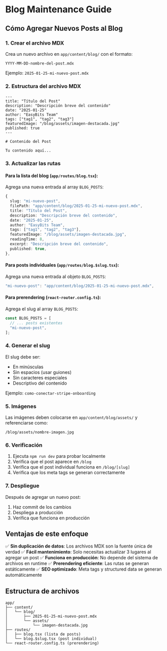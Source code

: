 # Blog Maintenance Guide

## Cómo Agregar Nuevos Posts al Blog

### 1. Crear el archivo MDX

Crea un nuevo archivo en `app/content/blog/` con el formato:

```
YYYY-MM-DD-nombre-del-post.mdx
```

Ejemplo: `2025-01-25-mi-nuevo-post.mdx`

### 2. Estructura del archivo MDX

```mdx
---
title: "Título del Post"
description: "Descripción breve del contenido"
date: "2025-01-25"
author: "EasyBits Team"
tags: ["tag1", "tag2", "tag3"]
featuredImage: "/blog/assets/imagen-destacada.jpg"
published: true
---

# Contenido del Post

Tu contenido aquí...
```

### 3. Actualizar las rutas

#### Para la lista del blog (`app/routes/blog.tsx`):

Agrega una nueva entrada al array `BLOG_POSTS`:

```typescript
{
  slug: "mi-nuevo-post",
  filePath: "app/content/blog/2025-01-25-mi-nuevo-post.mdx",
  title: "Título del Post",
  description: "Descripción breve del contenido",
  date: "2025-01-25",
  author: "EasyBits Team",
  tags: ["tag1", "tag2", "tag3"],
  featuredImage: "/blog/assets/imagen-destacada.jpg",
  readingTime: 8,
  excerpt: "Descripción breve del contenido",
  published: true,
},
```

#### Para posts individuales (`app/routes/blog.$slug.tsx`):

Agrega una nueva entrada al objeto `BLOG_POSTS`:

```typescript
"mi-nuevo-post": "app/content/blog/2025-01-25-mi-nuevo-post.mdx",
```

#### Para prerendering (`react-router.config.ts`):

Agrega el slug al array `BLOG_POSTS`:

```typescript
const BLOG_POSTS = [
  // ... posts existentes
  "mi-nuevo-post",
];
```

### 4. Generar el slug

El slug debe ser:

- En minúsculas
- Sin espacios (usar guiones)
- Sin caracteres especiales
- Descriptivo del contenido

Ejemplo: `como-conectar-stripe-onboarding`

### 5. Imágenes

Las imágenes deben colocarse en `app/content/blog/assets/` y referenciarse como:

```
/blog/assets/nombre-imagen.jpg
```

### 6. Verificación

1. Ejecuta `npm run dev` para probar localmente
2. Verifica que el post aparece en `/blog`
3. Verifica que el post individual funciona en `/blog/[slug]`
4. Verifica que los meta tags se generan correctamente

### 7. Despliegue

Después de agregar un nuevo post:

1. Haz commit de los cambios
2. Despliega a producción
3. Verifica que funciona en producción

## Ventajas de este enfoque

✅ **Sin duplicación de datos**: Los archivos MDX son la fuente única de verdad
✅ **Fácil mantenimiento**: Solo necesitas actualizar 3 lugares al agregar un post
✅ **Funciona en producción**: No depende del sistema de archivos en runtime
✅ **Prerendering eficiente**: Las rutas se generan estáticamente
✅ **SEO optimizado**: Meta tags y structured data se generan automáticamente

## Estructura de archivos

```
app/
├── content/
│   └── blog/
│       ├── 2025-01-25-mi-nuevo-post.mdx
│       └── assets/
│           └── imagen-destacada.jpg
├── routes/
│   ├── blog.tsx (lista de posts)
│   └── blog.$slug.tsx (post individual)
└── react-router.config.ts (prerendering)
```
